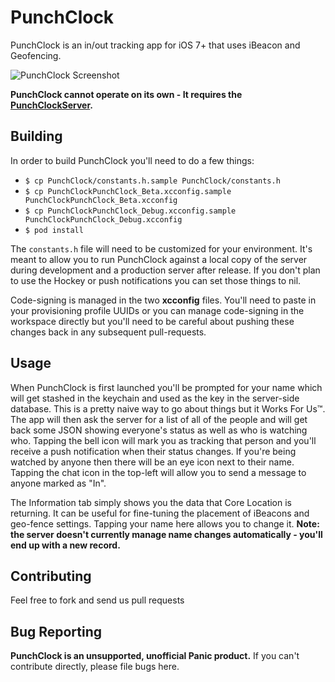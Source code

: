 PunchClock
==========

PunchClock is an in/out tracking app for iOS 7+ that uses iBeacon and Geofencing.

![PunchClock Screenshot](http://panic-cdn.s3.amazonaws.com/punchclock/PunchClock%20UI.png)

**PunchClock cannot operate on its own - It requires the [PunchClockServer](https://github.com/panicinc/PunchClockServer).**

Building
--------

In order to build PunchClock you'll need to do a few things:

- `$ cp PunchClock/constants.h.sample PunchClock/constants.h`
- `$ cp PunchClockPunchClock_Beta.xcconfig.sample PunchClockPunchClock_Beta.xcconfig`
- `$ cp PunchClockPunchClock_Debug.xcconfig.sample PunchClockPunchClock_Debug.xcconfig`
- `$ pod install`

The `constants.h` file will need to be customized for your environment. It's meant to allow you to run PunchClock against a local copy of the server during development and a production server after release. If you don't plan to use the Hockey or push notifications you can set those things to nil.

Code-signing is managed in the two **xcconfig** files. You'll need to paste in your provisioning profile UUIDs or you can manage code-signing in the workspace directly but you'll need to be careful about pushing these changes back in any subsequent pull-requests.

Usage
-----

When PunchClock is first launched you'll be prompted for your name which will get stashed in the keychain and used as the key in the server-side database. This is a pretty naive way to go about things but it Works For Us™. The app will then ask the server for a list of all of the people and will get back some JSON showing everyone's status as well as who is watching who. Tapping the bell icon will mark you as tracking that person and you'll receive a push notification when their status changes. If you're being watched by anyone then there will be an eye icon next to their name. Tapping the chat icon in the top-left will allow you to send a message to anyone marked as "In".

The Information tab simply shows you the data that Core Location is returning. It can be useful for fine-tuning the placement of iBeacons and geo-fence settings. Tapping your name here allows you to change it. **Note: the server doesn't currently manage name changes automatically - you'll end up with a new record.**

Contributing
------------

Feel free to fork and send us pull requests

Bug Reporting
-------------

**PunchClock is an unsupported, unofficial Panic product.** If you can't contribute directly, please file bugs here.

